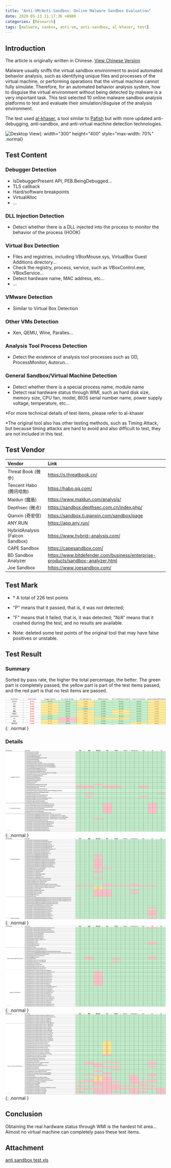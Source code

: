 ```yaml
---
title: "Anti-VM/Anti-Sandbox: Online Malware Sandbox Evaluation"
date: 2020-05-13 11:17:36 +0800
categories: [Research]
tags: [malware, sanbox, anti-vm, anti-sandbox, al-khaser, test]
---
```


## Introduction

The article is originally written in Chinese. [View Chinese Version](https://bbs.kafan.cn/thread-2181869-1-1.html)

Malware usually sniffs the virtual sandbox environment to avoid automated behavior analysis, such as identifying unique files and processes of the virtual machine, or performing operations that the virtual machine cannot fully simulate. Therefore, for an automated behavior analysis system, how to disguise the virtual environment without being detected by malware is a very important task. This test selected 10 online malware sandbox analysis platforms to test and evaluate their simulation/disguise of the analysis environment.

The test used [al-khaser](https://github.com/LordNoteworthy/al-khaser), a tool similar to [Pafish](https://github.com/a0rtega/pafish) but with more updated anti-debugging, anti-sandbox, and anti-virtual machine detection technologies.

 ![Desktop View](https://camo.githubusercontent.com/49c2e5b18f18be255041867e34b3f33d9c29e9171249a03455ed79b3b277c9d1/68747470733a2f2f7777772e6d696e646d6569737465722e636f6d2f66696c65732f617661746172732f303033352f383333322f6f726967696e616c2f6176617461722e6a7067){: width="300" height="400" style="max-width: 70%" .normal}

 ## Test Content

 ### Debugger Detection

 - IsDebuggerPresent API, PEB.BeingDebugged...
 - TLS callback
 - Hard/software breakpoints
 - VirtualAlloc
 - ...

 ### DLL Injection Detection

 - Detect whether there is a DLL injected into the process to monitor the behavior of the process (HOOK)

 ### Virtual Box Detection

 - Files and registries, including VBoxMouse.sys, VirtualBox Guest Additions directory...
 - Check the registry, process, service, such as VBoxControl.exe, VBoxService...
 - Detect hardware name, MAC address, etc...
 - ...

 ### VMware Detection

 - Similar to Virtual Box Detection

 ### Other VMs Detection

 - Xen, QEMU, Wine, Paralles...

 ### Analysis Tool Process Detection

 - Detect the existence of analysis tool processes such as OD, ProcessMonitor, Autorun...

 ### General Sandbox/Virtual Machine Detection

 - Detect whether there is a special process name, module name
 - Detect real hardware status through WMI, such as hard disk size, memory size, CPU fan, model, BIOS serial number name, power supply voltage, temperature, etc...

*For more technical details of test items, please refer to al-khaser

*The original tool also has other testing methods, such as Timing Attack, but because timing attacks are hard to avoid and also difficult to test, they are not included in this test.

## Test Vendor

| Vendor            | Link              |
| :-----            | :----             |
| Threat Book (微步)      | https://s.threatbook.cn/ |
| Tencent Habo (腾讯哈勃)| https://habo.qq.com/                  |
| Maldun (魔盾)     | https://www.maldun.com/analysis/      |
| Depthsec (微点)    | https://sandbox.depthsec.com.cn/index.php/ |
| Qianxin (奇安信)    | https://sandbox.ti.qianxin.com/sandbox/page                  |
| ANY.RUN                  | https://app.any.run/   |
| HybridAnalysis (Falcon Sandbox)|https://www.hybrid-analysis.com/|
| CAPE Sandbox| https://capesandbox.com/|
| BD Sandbox Analyzer|https://www.bitdefender.com/business/enterprise-products/sandbox-analyzer.html|
|Joe Sandbox|https://www.joesandbox.com/|

## Test Mark

- \* A total of 226 test points 

- "P" means that it passed, that is, it was not detected; 

- "F" means that it failed, that is, it was detected; "N/A" means that it crashed during the test, and no results are available.

- Note: deleted some test points of the original tool that may have false positives or unstable.

## Test Result

### Summary

Sorted by pass rate, the higher the total percentage, the better. The green part is completely passed, the yellow part is part of the test items passed, and the red part is that no test items are passed.

![Desktop View](/assets/img/malware-sandbox-evaluation/summary.png){: .normal }

### Details

![Desktop View](/assets/img/malware-sandbox-evaluation/page-1.png){: .normal }
![Desktop View](/assets/img/malware-sandbox-evaluation/page-2.png){: .normal }
![Desktop View](/assets/img/malware-sandbox-evaluation/page-3.png){: .normal }
![Desktop View](/assets/img/malware-sandbox-evaluation/page-4.png){: .normal }

## Conclusion

Obtaining the real hardware status through WMI is the hardest hit area... Almost no virtual machine can completely pass these test items.

## Attachment

[anti sandbox test.xls](/assets/file/malware-sandbox-evaluation/anti-sandbox-test.zip)

